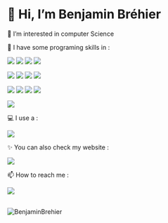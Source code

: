 <h1>👋 Hi, I’m Benjamin Bréhier</h1>
<p>👀 I’m interested in computer Science</p>
<p>🌱 I have some programing skills in :</p>
<p><img src="https://img.shields.io/badge/Java-ED8B00?style=for-the-badge&logo=java&logoColor=white">
<img src="https://img.shields.io/badge/Python-3776AB?style=for-the-badge&logo=python&logoColor=white">
<img src="https://img.shields.io/badge/PHP-777BB4?style=for-the-badge&logo=php&logoColor=white">
<img src="https://img.shields.io/badge/JavaScript-F7DF1E?style=for-the-badge&logo=javascript&logoColor=black"></p>
<p><img src="https://img.shields.io/badge/HTML5-E34F26?style=for-the-badge&logo=html5&logoColor=white">
<img src="https://img.shields.io/badge/CSS3-1572B6?style=for-the-badge&logo=css3&logoColor=white">
<img src="https://img.shields.io/badge/C%2B%2B-00599C?style=for-the-badge&logo=c%2B%2B&logoColor=white">
<img src="https://img.shields.io/badge/C-00599C?style=for-the-badge&logo=c&logoColor=white"></p>
<p><img src="https://img.shields.io/badge/Swift-FA7343?style=for-the-badge&logo=swift&logoColor=white">
<img src="https://img.shields.io/badge/Ruby-CC342D?style=for-the-badge&logo=ruby&logoColor=white">
<img src="https://img.shields.io/badge/Lua-2C2D72?style=for-the-badge&logo=lua&logoColor=white">
<img src="https://img.shields.io/badge/Flutter-02569B?style=for-the-badge&logo=flutter&logoColor=white"></p>
<p><img src="https://img.shields.io/badge/MySQL-00000F?style=for-the-badge&logo=mysql&logoColor=white"></p>


<p>💻 I use a :</p>
<img src="https://img.shields.io/badge/Apple-MacBook_Air_M1_2020-999999?style=for-the-badge&logo=apple&logoColor=black">

<p>✨ You can also check my website :</p>
<p><img src="https://img.shields.io/website-up-down-green-red/http/benjaminbrehier.fr.svg website:https://benjaminbrehier.fr"></p>

<p>📫 How to reach me :</p>
<p><img src="https://img.shields.io/twitter/follow/Exe2Glace?logo=twitter&style=for-the-badge"></p>
<br>  
<img src="https://github-readme-stats.vercel.app/api?username=benjaminbrehier&show_icons=true&theme=dark" alt="BenjaminBrehier" />
<!---
BenjaminBrehier/BenjaminBrehier is a ✨ special ✨ repository because its `README.md` (this file) appears on your GitHub profile.
You can click the Preview link to take a look at your changes.
--->